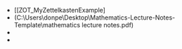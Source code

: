 - [[ZOT_MyZettelkastenExample]
- (C:\Users\donpe\Desktop\Mathematics-Lecture-Notes-Template\mathematics lecture notes.pdf)
-
-